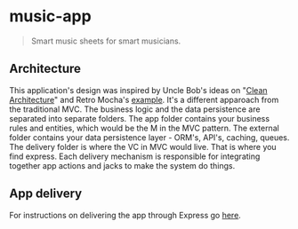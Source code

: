 # music-app

> Smart music sheets for smart musicians.

## Architecture

This application's design was inspired by Uncle Bob's ideas on "[Clean Architecture](https://8thlight.com/blog/uncle-bob/2012/08/13/the-clean-architecture.html)" and Retro Mocha's [example](https://github.com/RetroMocha/obvious_status). It's a different apparoach from the traditional MVC. The business logic and the data persistence are separated into separate folders. The app folder contains your business rules and entities, which would be the M in the MVC pattern. The external folder contains your data persistence layer - ORM's, API's, caching, queues. The delivery folder is where the VC in MVC would live. That is where you find express. Each delivery mechanism is responsible for integrating together app actions and jacks to make the system do things.

## App delivery

For instructions on delivering the app through Express go [here](https://github.com/bitwhiz/musix/blob/get-song-api/delivery/express_app/README.md).
